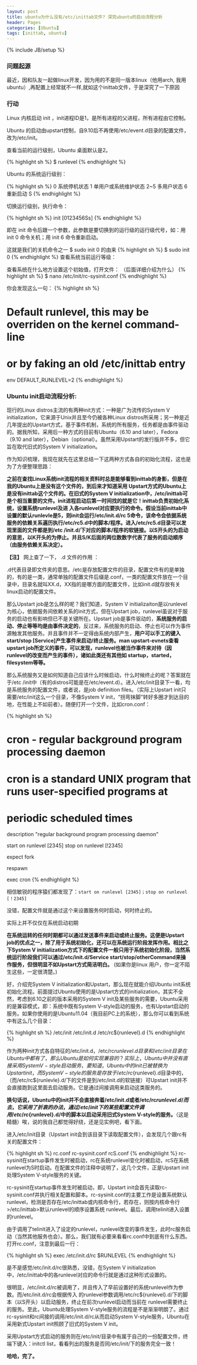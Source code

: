 ```yaml
---
layout: post
title: ubuntu为什么没有/etc/inittab文件? 深究ubuntu的启动流程分析
header: Pages
categories: [Ubuntu]
tags: [inittab, ubuntu]
---
```

{% include JB/setup %}

### 问题起源

最近，因和队友一起做linux开发，因为用的不是同一版本linux（他用arch, 我用ubuntu）,再配置上经常就不一样,就如这个inittab文件，于是深究了一下原因

### 行动

Linux 内核启动 init ，init进程ID是1，是所有进程的父进程，所有进程由它控制。

Ubuntu 的启动由upstart控制，自9.10后不再使用/etc/event.d目录的配置文件，改为/etc/init。

查看当前的运行级别，Ubuntu 桌面默认是2。

{% highlight sh %}
$ runlevel
{% endhighlight  %}

Ubuntu 的系统运行级别：

{% highlight sh %}
0        系统停机状态
1        单用户或系统维护状态
2~5      多用户状态
6        重新启动
S
{% endhighlight  %}

切换运行级别，执行命令：

{% highlight sh %}
init [0123456Ss]
{% endhighlight  %}

即在 init 命令后跟一个参数，此参数是要切换到的运行级的运行级代号，如：用 init 0 命令关机；用 init 6 命令重新启动。

这就是我们的关机命令之一 $ sudo init 0  的由来
{% highlight sh %}
$ sudo init 0
{% endhighlight  %}
查看系统当前运行等级：

查看系统在什么地方设置这个初始值，打开文件： （后面详细介绍为什么）
{% highlight sh %}
$ nano /etc/init/rc-sysinit.conf
{% endhighlight  %}

你会发现这么一句：
{% highlight sh %}
# Default runlevel, this may be overriden on the kernel command-line
# or by faking an old /etc/inittab entry
   env DEFAULT_RUNLEVEL=2
{% endhighlight  %}

### Ubuntu init启动流程分析:

现行的Linux distros主流的有两种init方式：一种是广为流传的System V initialization，它来源于Unix并且至今仍被各种Linux distros所采用；另一种是近几年提出的Upstart方式，基于事件机制，系统的所有服务，任务都是由事件驱动的。据我所知，采用后一种方式的目前有Ubuntu（6.10 and later），Fedora（9.10 and later），Debian（optional）。虽然采用Upstart的发行版并不多，但它旨在取代旧式的System V initialization。

作为知识梳理，我现在就先在这里总结一下这两种方式各自的初始化流程，这也是为了方便整理思路：

__之前在查找Linux系统init流程的相关资料时总是能够看到inittab的身影，但是在我的Ubuntu上是没有这个文件的，到后来才知道采用 Upstart方式的Ubuntu上是没有inittab这个文件的。在旧式的System V initialization中，/etc/inittab可是个相当重要的文件。init进程启动后第一时间找的就是它！inittab负责初始化系统，设置系统runlevel及进 入各runlevel对应要执行的命令。假设当前inittab中设置的默认runlevle是5，则init会运行/etc/init.d/rc 5命令，该命令会依据系统服务的依赖关系遍历执行/etc/rc5.d中的脚本/程序。进入/etc/rc5.d目录可以发现里面的文件都是到/etc /init.d/下对应的脚本/程序的软链接。以S开头的为启动的意思，以K开头的为停止。并且S/K后面的两位数数字代表了服务的启动顺序（由服务依赖关系决定）。__

__【注】__ 网上查了一下， .d 文件的作用 ：

 .d代表目录即文件夹的意思。/etc是存放配置文件的目录，配置文件有的是单独的，有的是一类，通常单独的配置文件后缀是.conf，一类的配置文件放在一个目录中，目录名就叫XX.d，XX指的是哪方面的配置文件，比如init.d就存放有关linux启动的配置文件。

那么Upstart job是怎么样的呢？我们知道，System V initializaiton是以runlevel为核心，依据服务间依赖关系的init方式，但在Upstart job，runlevel虽说对于服务的启动也有影响但已不是关键所在。Upstart job是事件驱动的，__系统服务的启动、停止等等均是由事件决定的__，反过来，系统服务的启动、停止也可以作为事件源触发其他服务。并且事件并不一定得由系统内部产生，__用户可以手工的键入start/stop [Service]产生事件来启动/终止服务。man upstart-evnets查看upstart job所定义的事件，可以发现，runlevel也被当作事件来对待（因runlevel的改变而产生的事件），诸如此类还有其他如 startup，started，filesystem等等。__

那么系统服务又是如何知道自己应该什么时候启动，什么时候终止的呢？答案就在于/etc /init中（有的distros可能是在/etc/event.d）。进入/etc/init目录下一看，均是系统服务的配置文件，或者说，是job definition files。（实际上Upstart init只需要/etc/init这么一个目录，不像System V init，“拐弯抹脚”转好多圈才到达目的地，在性能上不如前者）。随便打开一个文件，比如cron.conf：

{% highlight sh %}
# cron - regular background program processing daemon
#
# cron is a standard UNIX program that runs user-specified programs at

# periodic scheduled times

description "regular background program processing daemon"

start on runlevel [2345]
stop on runlevel [!2345]

expect fork

respawn

exec cron
{% endhighlight  %}

相信敏锐的程序猿们都发现了：`start on runlevel [2345]；stop on runlevel [！2345]`

没错，配置文件就是通过这个来设置服务何时启动，何时终止的。

实际上并不仅仅在系统启动初期

__在系统运转的任何时期都可以通过发送事件来启动或终止服务。这便是Upstart job的优点之一，除了用于系统初始化，还可以在系统运行阶段发挥作用。相比之下System V initialization方式下的配置文件一般只用于系统初始化阶段，当然系统运行阶段我们可以通过/etc/init.d/Service start/stop/otherCommand来操作服务，但很明显不如Upstart方式简洁明白。__ (如果你是linux 用户，你一定不陌生这些，一定很清楚。)

好，介绍完System V initialization和Upstart，那么现在就能介绍Ubuntu init系统初始化流程。前面提过Ubuntu使用的是Upstart方式的initialization，其实不全然，考虑到6.10之前的版本采用的System V init及某些服务的需要，Ubuntu采用的是兼容模式，即：系统中既有System V-style启动的服务，也有Upstart启动的服务。如果你使用的是Ubuntu11.04（我目前PC上的系统），那么你可以看到系统中有这么几个目录：

{% highlight sh %}
/etc/init
/etc/init.d
/etc/rc${runlevel}.d
{% endhighlight  %}

作为两种init方式各自特征的/etc/init.d，/etc/rc${runlevel}.d目录和/etc/init目录在Ubuntu中都有了，那么Ubuntu是如何实现兼容的？实际上，Ubuntu中并没有直接采用System V-style启动服务，要知道，Ubuntu中的init已被替换为Upstart init，而System V-style的服务是存放于/etc/rc${runlevel}.d目录中的，（而/etc/rc${runlevle}.d/下的文件是到/etc/init.d的软链接）可Upstart init并不会直接跑到这里面去启动服务。它是通过间接调用来启动这类服务的。

__换句话说，Ubuntu中的init并不会直接奔着/etc/init.d或者/etc/rc${runlevel}.d/而去，它采用了折衷的办法，通过/etc/init下的某些配置文件调用/etc/rc${runlevel}.d/中的脚本以启动采用旧式System V-style的服务。__（这是精髓）唉，说的我自己都觉得好绕，还是见实例吧，看下面。

进入/etc/init目录（Upstart init会到该目录下读取配置文件），会发现几个跟rc有关的配置文件：

{% highlight sh %}
rc.conf
rc-sysinit.conf
rcS.conf
{% endhighlight  %}
rc-sysinit在startup事件发生时被启动，rc在系统runlevel变化时被启动，rcS在系统runlevel为S时启动。在配置文件的注释中说明了，这几个文件，正是Upstart init处理System V-style服务的关键。

rc-sysinit在startup事件发生时被启动，即，Upstart init会首先读取rc-sysinit.conf并执行相关配置和脚本。rc-sysinit.conf的主要工作是设置系统默认runlevel，检测是否存在/etc/inittab或内核命令行，若存在，则按内核命令行>/etc/inittab>默认runlevel的顺序设置系统 runlevel。最后，调用telinit进入设置的runlevel。

由于调用了telinit进入了设定的runlevel，runlevel改变的事件发生，此时rc服务启动（当然其他服务也会）。那么，我们就有必要来看看rc.conf中到底有什么东西。打开rc.conf，注意到最后一行：

{% highlight sh %}
exec /etc/init.d/rc $RUNLEVEL
{% endhighlight  %}

是不是感觉/etc/init.d/rc很熟悉，没错，在System V initialization中，/etc/inittab中的各runlevel对应的命令行就是通过这种形式设置的。

很明显，/etc/init.d/rc被调用了，并且传入了早前设置好的系统runlevel作为参数。而/etc/init.d/rc会根据传入 的runlevel参数调用/etc/rc${runlevel}.d/下的脚本（以S开头）以启动服务，终止在前次runlevel启动而当前在 runlevel需要终止的服务。至此，Ubuntu处理System V-style服务的流程是不是渐渐明朗了。通过rc-sysinit和rc间接的调用/etc/init.d/rc从而启动System V-style服务，Ubuntu在采用新式Upstart init照顾了旧式的System V init。

采用Upstart方式启动的服务则在/etc/init/目录中有属于自己的一份配置文件，终端下键入：initctl list，看看列出的服务是否同/etc/init/下的服务完全一致！

__哈哈，完了。__